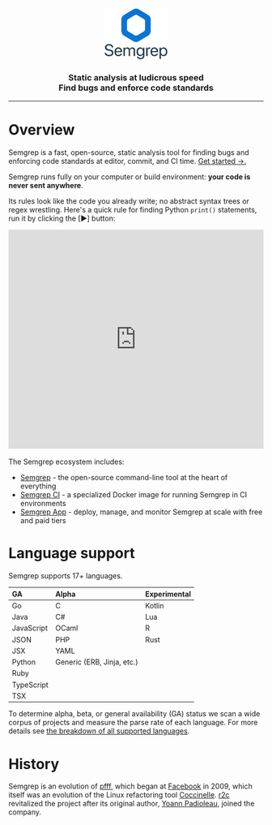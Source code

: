 </br>
<p align="center">
  <a href="https://semgrep.dev">
    <img src="https://raw.githubusercontent.com/returntocorp/semgrep/develop/semgrep.svg" style="height: 100px" alt="Semgrep logo"/>
  </a>
</p>
<h3 align="center">Static analysis at ludicrous speed<br />Find bugs and enforce code standards</h3>

---
# Overview

Semgrep is a fast, open-source, static analysis tool for finding bugs and enforcing code standards at editor, commit, and CI time. [Get started  →.](getting-started.md)

Semgrep runs fully on your computer or build environment: **your code is never sent anywhere**. 

Its rules look like the code you already write; no abstract syntax trees or regex wrestling. Here's a quick rule for finding Python `print()` statements, run it by clicking the [►] button:

<iframe title="Semgrep example no prints" src="https://semgrep.dev/embed/editor?snippet=ievans:print-to-logger" width="100%" height="432px" frameborder="0"></iframe>
</br>
    
The Semgrep ecosystem includes:

* [Semgrep](getting-started.md) - the open-source command-line tool at the heart of everything
* [Semgrep CI](semgrep-ci.md) - a specialized Docker image for running Semgrep in CI environments
* [Semgrep App](https://semgrep.dev/getting-started) - deploy, manage, and monitor Semgrep at scale with free and paid tiers
# Language support

Semgrep supports 17+ languages.

| GA         | Alpha                      | Experimental |
|:---------- |:---------------------------|:-------------|
| Go         | C                          | Kotlin       |
| Java       | C#                         | Lua          |
| JavaScript | OCaml                      | R            |
| JSON       | PHP                        | Rust         |
| JSX        | YAML                       |              |
| Python     | Generic (ERB, Jinja, etc.) |              |
| Ruby       |                            |              |
| TypeScript |                            |              |
| TSX        |                            |              |

To determine alpha, beta, or general availability (GA) status we scan a wide corpus of projects and measure the parse rate of each language. For more details see [the breakdown of all supported languages](status.md).

# History

Semgrep is an evolution of [pfff](https://github.com/returntocorp/pfff/), which began at [Facebook](https://github.com/facebookarchive/pfff) in 2009, which itself was an evolution of the Linux refactoring tool [Coccinelle](https://en.wikipedia.org/wiki/Coccinelle_(software)). [r2c](https://r2c.dev/team) revitalized the project after its original author, [Yoann Padioleau](https://github.com/aryx), joined the company.
